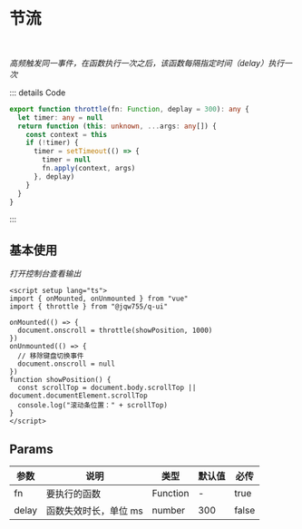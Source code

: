 # 节流

<br/>

_高频触发同一事件，在函数执行一次之后，该函数每隔指定时间（delay）执行一次_

::: details Code

```ts
export function throttle(fn: Function, deplay = 300): any {
  let timer: any = null
  return function (this: unknown, ...args: any[]) {
    const context = this
    if (!timer) {
      timer = setTimeout(() => {
        timer = null
        fn.apply(context, args)
      }, deplay)
    }
  }
}
```

:::

<script setup lang="ts">
import { onMounted, onUnmounted } from 'vue'
import { throttle } from '@jqw755/q-ui'

onMounted(() => {
  document.onscroll = throttle(showPosition, 1000)
})
onUnmounted(() => {
  // 移除键盘切换事件
  document.onscroll = null
})
function showPosition () {
  const scrollTop = document.body.scrollTop || document.documentElement.scrollTop
  console.log('滚动条位置：' + scrollTop)
}
</script>

## 基本使用

_打开控制台查看输出_

```vue
<script setup lang="ts">
import { onMounted, onUnmounted } from "vue"
import { throttle } from "@jqw755/q-ui"

onMounted(() => {
  document.onscroll = throttle(showPosition, 1000)
})
onUnmounted(() => {
  // 移除键盘切换事件
  document.onscroll = null
})
function showPosition() {
  const scrollTop = document.body.scrollTop || document.documentElement.scrollTop
  console.log("滚动条位置：" + scrollTop)
}
</script>
```

## Params

| 参数  | 说明                  | 类型     | 默认值 | 必传  |
| ----- | --------------------- | -------- | ------ | ----- |
| fn    | 要执行的函数          | Function | -      | true  |
| delay | 函数失效时长，单位 ms | number   | 300    | false |

